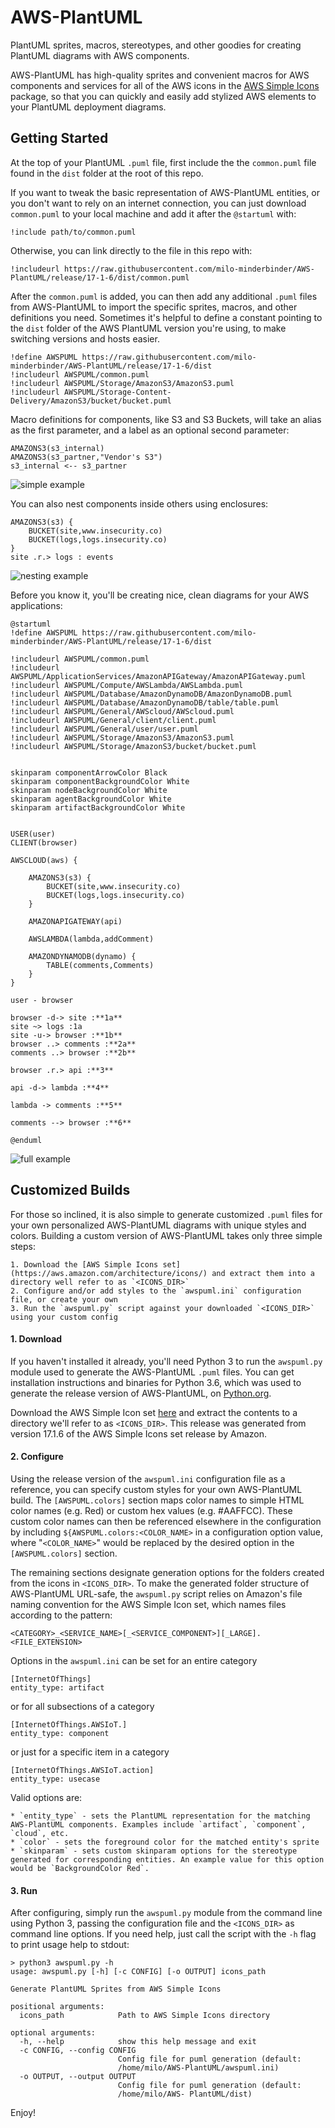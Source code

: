 # AWS-PlantUML
PlantUML sprites, macros, stereotypes, and other goodies for creating PlantUML diagrams with AWS components.

AWS-PlantUML has high-quality sprites and convenient macros for AWS components and services for all of the AWS icons in the [AWS Simple Icons](https://aws.amazon.com/architecture/icons/) package, so that you can quickly and easily add stylized AWS elements to your PlantUML deployment diagrams.

## Getting Started
At the top of your PlantUML `.puml` file, first include the the `common.puml` file found in the `dist` folder at the root of this repo.

If you want to tweak the basic representation of AWS-PlantUML entities, or you don't want to rely on an internet connection, you can just download `common.puml` to your local machine and add it after the `@startuml` with:

    !include path/to/common.puml

Otherwise, you can link directly to the file in this repo with:

    !includeurl https://raw.githubusercontent.com/milo-minderbinder/AWS-PlantUML/release/17-1-6/dist/common.puml

After the `common.puml` is added, you can then add any additional `.puml` files from AWS-PlantUML to import the specific sprites, macros, and other definitions you need. Sometimes it's helpful to define a constant pointing to the `dist` folder of the AWS PlantUML version you're using, to make switching versions and hosts easier.

    !define AWSPUML https://raw.githubusercontent.com/milo-minderbinder/AWS-PlantUML/release/17-1-6/dist
    !includeurl AWSPUML/common.puml
    !includeurl AWSPUML/Storage/AmazonS3/AmazonS3.puml
    !includeurl AWSPUML/Storage-Content-Delivery/AmazonS3/bucket/bucket.puml

Macro definitions for components, like S3 and S3 Buckets, will take an alias as the first parameter, and a label as an optional second parameter:

    AMAZONS3(s3_internal)
    AMAZONS3(s3_partner,"Vendor's S3")
    s3_internal <-- s3_partner

![simple example](examples/simple-s3.png)

You can also nest components inside others using enclosures:

    AMAZONS3(s3) {
        BUCKET(site,www.insecurity.co)
        BUCKET(logs,logs.insecurity.co)
    }
    site .r.> logs : events

![nesting example](examples/nested-components.png)

Before you know it, you'll be creating nice, clean diagrams for your AWS applications:

    @startuml
    !define AWSPUML https://raw.githubusercontent.com/milo-minderbinder/AWS-PlantUML/release/17-1-6/dist

    !includeurl AWSPUML/common.puml
    !includeurl AWSPUML/ApplicationServices/AmazonAPIGateway/AmazonAPIGateway.puml
    !includeurl AWSPUML/Compute/AWSLambda/AWSLambda.puml
    !includeurl AWSPUML/Database/AmazonDynamoDB/AmazonDynamoDB.puml
    !includeurl AWSPUML/Database/AmazonDynamoDB/table/table.puml
    !includeurl AWSPUML/General/AWScloud/AWScloud.puml
    !includeurl AWSPUML/General/client/client.puml
    !includeurl AWSPUML/General/user/user.puml
    !includeurl AWSPUML/Storage/AmazonS3/AmazonS3.puml
    !includeurl AWSPUML/Storage/AmazonS3/bucket/bucket.puml


    skinparam componentArrowColor Black
    skinparam componentBackgroundColor White
    skinparam nodeBackgroundColor White
    skinparam agentBackgroundColor White
    skinparam artifactBackgroundColor White


    USER(user)
    CLIENT(browser)

    AWSCLOUD(aws) {

        AMAZONS3(s3) {
            BUCKET(site,www.insecurity.co)
            BUCKET(logs,logs.insecurity.co)
        }

        AMAZONAPIGATEWAY(api)

        AWSLAMBDA(lambda,addComment)

        AMAZONDYNAMODB(dynamo) {
            TABLE(comments,Comments)
        }
    }

    user - browser

    browser -d-> site :**1a**
    site ~> logs :1a
    site -u-> browser :**1b**
    browser ..> comments :**2a**
    comments ..> browser :**2b**

    browser .r.> api :**3**

    api -d-> lambda :**4**

    lambda -> comments :**5**

    comments --> browser :**6**

    @enduml


![full example](examples/comments-architecture.png)


## Customized Builds
For those so inclined, it is also simple to generate customized `.puml` files for your own personalized AWS-PlantUML diagrams with unique styles and colors. Building a custom version of AWS-PlantUML takes only three simple steps:

    1. Download the [AWS Simple Icons set](https://aws.amazon.com/architecture/icons/) and extract them into a directory well refer to as `<ICONS_DIR>`
    2. Configure and/or add styles to the `awspuml.ini` configuration file, or create your own
    3. Run the `awspuml.py` script against your downloaded `<ICONS_DIR>` using your custom config

#### 1. Download
If you haven't installed it already, you'll need Python 3 to run the `awspuml.py` module used to generate the AWS-PlantUML `.puml` files. You can get installation instructions and binaries for Python 3.6, which was used to generate the release version of AWS-PlantUML, on [Python.org](https://www.python.org/downloads/release/python-360/).

Download the AWS Simple Icon set [here](https://aws.amazon.com/architecture/icons/) and extract the contents to a directory we'll refer to as `<ICONS_DIR>`. This release was generated from version 17.1.6 of the AWS Simple Icons set release by Amazon.

#### 2. Configure
Using the release version of the `awspuml.ini` configuration file as a reference, you can specify custom styles for your own AWS-PlantUML build. The `[AWSPUML.colors]` section maps color names to simple HTML color names (e.g. Red) or custom hex values (e.g. #AAFFCC). These custom color names can then be referenced elsewhere in the configuration by including `${AWSPUML.colors:<COLOR_NAME>` in a configuration option value, where "`<COLOR_NAME>`" would be replaced by the desired option in the `[AWSPUML.colors]` section.

The remaining sections designate generation options for the folders created from the icons in `<ICONS_DIR>`. To make the generated folder structure of AWS-PlantUML URL-safe, the `awspuml.py` script relies on Amazon's file naming convention for the AWS Simple Icon set, which names files according to the pattern:

    <CATEGORY>_<SERVICE_NAME>[_<SERVICE_COMPONENT>][_LARGE].<FILE_EXTENSION>

Options in the `awspuml.ini` can be set for an entire category

    [InternetOfThings]
    entity_type: artifact

or for all subsections of a category

    [InternetOfThings.AWSIoT.]
    entity_type: component

or just for a specific item in a category

    [InternetOfThings.AWSIoT.action]
    entity_type: usecase

Valid options are:

    * `entity_type` - sets the PlantUML representation for the matching AWS-PlantUML components. Examples include `artifact`, `component`, `cloud`, etc.
    * `color` - sets the foreground color for the matched entity's sprite
    * `skinparam` - sets custom skinparam options for the stereotype generated for corresponding entities. An example value for this option would be `BackgroundColor Red`.

#### 3. Run
After configuring, simply run the `awspuml.py` module from the command line using Python 3, passing the configuration file and the `<ICONS_DIR>` as command line options. If you need help, just call the script with the `-h` flag to print usage help to stdout:

    > python3 awspuml.py -h
    usage: awspuml.py [-h] [-c CONFIG] [-o OUTPUT] icons_path

    Generate PlantUML Sprites from AWS Simple Icons

    positional arguments:
      icons_path            Path to AWS Simple Icons directory

    optional arguments:
      -h, --help            show this help message and exit
      -c CONFIG, --config CONFIG
                            Config file for puml generation (default:
                            /home/milo/AWS-PlantUML/awspuml.ini)
      -o OUTPUT, --output OUTPUT
                            Config file for puml generation (default:
                            /home/milo/AWS- PlantUML/dist)

Enjoy!
